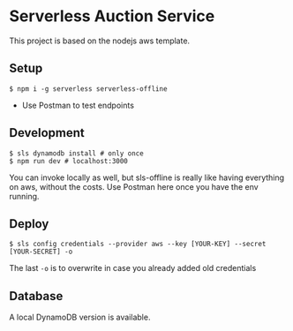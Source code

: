 # Serverless Auction Service

This project is based on the nodejs aws template.

## Setup
    $ npm i -g serverless serverless-offline
- Use Postman to test endpoints

## Development
    $ sls dynamodb install # only once
    $ npm run dev # localhost:3000 

You can invoke locally as well, but sls-offline is really like having everything on aws, without the costs. Use Postman here once you have the env running.

## Deploy
    $ sls config credentials --provider aws --key [YOUR-KEY] --secret [YOUR-SECRET] -o

The last `-o` is to overwrite in case you already added old credentials

## Database
 A local DynamoDB version is available. 
